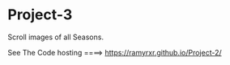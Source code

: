 # Project-3

Scroll images of all Seasons.

See The Code hosting ====> https://ramyrxr.github.io/Project-2/
